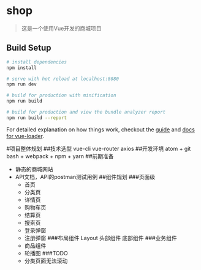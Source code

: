 # shop

> 这是一个使用Vue开发的商城项目

## Build Setup

``` bash
# install dependencies
npm install

# serve with hot reload at localhost:8080
npm run dev

# build for production with minification
npm run build

# build for production and view the bundle analyzer report
npm run build --report
```

For detailed explanation on how things work, checkout the [guide](http://vuejs-templates.github.io/webpack/) and [docs for vue-loader](http://vuejs.github.io/vue-loader).

#项目整体规划
##技术选型
vue-cli vue-router axios
##开发环境
  atom + git bash + webpack + npm + yarn
##前期准备
- 静态的商城网站
- API文档，API的postman测试用例
##组件规划
###页面级
  - 首页
  - 分类页
  - 详情页
  - 购物车页
  - 结算页
  - 搜索页
  - 登录弹窗
  - 注册弹窗
###布局组件
  Layout
  头部组件
  底部组件
###业务组件
  - 商品组件
  - 轮播图
###TODO
  - 分类页面无法滚动
